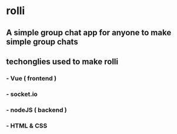 # rolli
## A simple group chat app for anyone to make simple group chats

## techonglies used to make rolli
### - Vue ( frontend )
### - socket.io
### - nodeJS ( backend )
### - HTML & CSS
